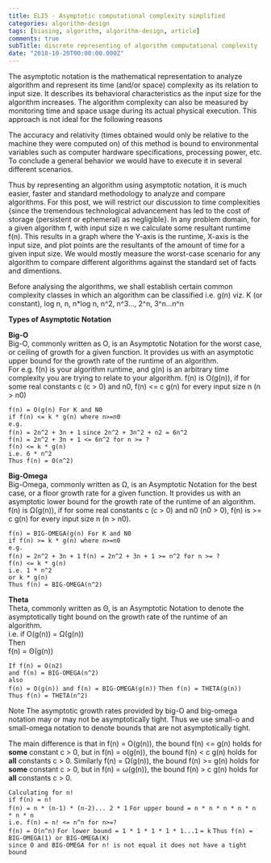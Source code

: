 ```yaml
---
title: ELI5 - Asymptotic computational complexity simplified
categories: algorithm-design
tags: [biasing, algorithm, algorithm-design, article]
comments: true
subTitle: discrete representing of algorithm computational complexity
date: "2018-10-20T00:00:00.000Z"
---
```


The asymptotic notation is the mathematical representation to analyze algorithm and represent its time (and/or space) complexity as its relation to input size. It describes its behavioral characteristics as the input size for the algorithm increases. The algorithm complexity can also be measured by monitoring time and space usage during its actual physical execution. This approach is not ideal for the following reasons  

The accuracy and relativity (times obtained would only be relative to the machine they were computed on) of this method is bound to environmental variables such as computer hardware specifications, processing power, etc.  
To conclude a general behavior we would have to execute it in several different scenarios.  

Thus by representing an algorithm using asymptotic notation, it is much easier, faster and standard methodology to analyze and compare algorithms. For this post, we will restrict our discussion to time complexities {since the tremendous technological advancement has led to the cost of storage (persistent or ephemeral) as negligible}. In any problem domain, for a given algorithm f, with input size n we calculate some resultant runtime f(n). This results in a graph where the Y-axis is the runtime, X-axis is the input size, and plot points are the resultants of the amount of time for a given input size. We would mostly measure the worst-case scenario for any algorithm to compare different algorithms against the standard set of facts and dimentions.  

Before analysing the algorithms, we shall establish certain common complexity classes in which an algorithm can be classified i.e. g(n) viz. K (or constant), log n, n, n*log n, n^2, n^3..., 2^n, 3^n...n^n  

**Types of Asymptotic Notation**  

**Big-O**  
Big-O, commonly written as O, is an Asymptotic Notation for the worst case, or ceiling of growth for a given function. It provides us with an asymptotic upper bound for the growth rate of the runtime of an algorithm.  
For e.g. f(n) is your algorithm runtime, and g(n) is an arbitrary time complexity you are trying to relate to your algorithm. f(n) is O(g(n)), if for some real constants c (c > 0) and n0, f(n) <= c g(n) for every input size n (n > n0)  

`f(n) = O(g(n) For K and N0`  
`if f(n) <= k * g(n) where n>=n0`  
`e.g.`  
`f(n) = 2n^2 + 3n + 1`
`since 2n^2 + 3n^2 + n2 = 6n^2`  
`f(n) = 2n^2 + 3n + 1 <= 6n^2 for n >= ?`  
`f(n) <= k * g(n)`  
`i.e. 6 * n^2`  
`Thus f(n) = O(n^2)`

**Big-Omega**  
Big-Omega, commonly written as &Omega;, is an Asymptotic Notation for the best case, or a floor growth rate for a given function. It provides us with an asymptotic lower bound for the growth rate of the runtime of an algorithm.  
f(n) is &Omega;(g(n)), if for some real constants c (c > 0) and n0 (n0 > 0), f(n) is >= c g(n) for every input size n (n > n0).  

`f(n) = BIG-OMEGA(g(n) For K and N0`  
`if f(n) >= k * g(n) where n>=n0`  
`e.g.`  
`f(n) = 2n^2 + 3n + 1` 
`f(n) = 2n^2 + 3n + 1 >= n^2 for n >= ?`  
`f(n) <= k * g(n)`  
`i.e. 1 * n^2`  
`or k * g(n)`  
`Thus f(n) = BIG-OMEGA(n^2)`

**Theta**  
Theta, commonly written as Θ, is an Asymptotic Notation to denote the asymptotically tight bound on the growth rate of the runtime of an algorithm.  
i.e. if O(g(n)) = &Omega;(g(n))  
Then  
f(n) = &Theta;(g(n))

`If f(n) = O(n2)`  
`and f(n) = BIG-OMEGA(n^2)`  
`also`  
`f(n) = O(g(n)) and f(n) = BIG-OMEGA(g(n))` 
`Then f(n) = THETA(g(n))`  
`Thus f(n) = THETA(n^2)`

Note
The asymptotic growth rates provided by big-O and big-omega notation may or may not be asymptotically tight. Thus we use small-o and small-omega notation to denote bounds that are not asymptotically tight.

The main difference is that in f(n) = O(g(n)), the bound f(n) <= g(n) holds for **some** constant c > 0, but in f(n) = o(g(n)), the bound f(n) < c g(n) holds for **all** constants c > 0.
Similarly
f(n) = Ω(g(n)), the bound f(n) >= g(n) holds for **some** constant c > 0, but in f(n) = &omega;(g(n)), the bound f(n) > c g(n) holds for **all** constants c > 0.

`Calculating for n!`  
`if f(n) = n!`  
`f(n) = n * (n-1) * (n-2)... 2 * 1`
`For upper bound = n * n * n * n * n * n * n`  
`i.e. f(n) = n! <= n^n for n>=?`  
`f(n) = O(n^n)`
`For lower bound = 1 * 1 * 1 * 1 * 1...1`
`= k`
`Thus f(n) =  BIG-OMEGA(1) or BIG-OMEGA(K)`  
`since O and BIG-OMEGA for n! is not equal it does not have a tight bound` 

